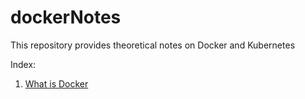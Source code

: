 # dockerNotes
This repository provides theoretical notes on Docker and Kubernetes

Index:
1. [What is Docker](https://github.com/Pratham-mehta/dockerNotes/blob/main/whatisDocker.md)
